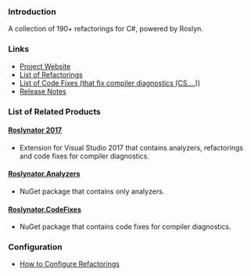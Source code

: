 ### Introduction

A collection of 190+ refactorings for C#, powered by Roslyn.

### Links

* [Project Website](http://github.com/JosefPihrt/Roslynator)
* [List of Refactorings](http://github.com/JosefPihrt/Roslynator/blob/master/source/Refactorings/README.md)
* [List of Code Fixes (that fix compiler diagnostics (CS....))](http://github.com/JosefPihrt/Roslynator/blob/master/source/CodeFixes/README.md)
* [Release Notes](http://github.com/JosefPihrt/Roslynator/blob/master/ChangeLog.md)

### List of Related Products

#### [Roslynator 2017](http://marketplace.visualstudio.com/items?itemName=josefpihrt.Roslynator2017)

* Extension for Visual Studio 2017 that contains analyzers, refactorings and code fixes for compiler diagnostics.

#### [Roslynator.Analyzers](http://www.nuget.org/packages/Roslynator.Analyzers)

* NuGet package that contains only analyzers.

#### [Roslynator.CodeFixes](http://www.nuget.org/packages/Roslynator.CodeFixes)

* NuGet package that contains code fixes for compiler diagnostics.

### Configuration

* [How to Configure Refactorings](http://github.com/JosefPihrt/Roslynator/blob/master/docs/HowToConfigureRefactorings.md)